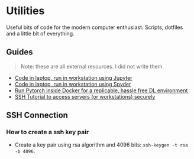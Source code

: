 # Utilities

Useful bits of code for the modern computer enthusiast. Scripts, dotfiles and a little bit of everything.



## Guides
> Note: these are all external resources. I did not write them.
* [Code in laptop, run in workstation using Jupyter](https://ljvmiranda921.github.io/notebook/2018/01/31/running-a-jupyter-notebook/)
* [Code in laptop, run in workstation using Spyder](https://www.google.com)
* [Run Pytorch inside Docker for a replicable, hassle free DL environment](https://www.google.com)
* [SSH Tutorial to access servers (or workstations) securely](https://www.youtube.com/watch?v=v45p_kJV9i4)



## SSH  Connection

### How to create a ssh key pair
* Create a key pair using rsa algorithm and 4096 bits: `ssh-keygen -t rsa -b 4096`.
